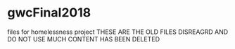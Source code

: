 # gwcFinal2018
files for homelessness project
THESE ARE THE OLD FILES DISREAGRD AND DO NOT USE
MUCH CONTENT HAS BEEN DELETED
